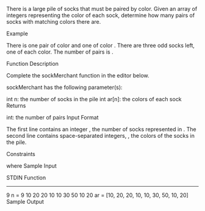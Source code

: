 There is a large pile of socks that must be paired by color. Given an array of integers representing the color of each sock, determine how many pairs of socks with matching colors there are.

Example


There is one pair of color  and one of color . There are three odd socks left, one of each color. The number of pairs is .

Function Description

Complete the sockMerchant function in the editor below.

sockMerchant has the following parameter(s):

int n: the number of socks in the pile
int ar[n]: the colors of each sock
Returns

int: the number of pairs
Input Format

The first line contains an integer , the number of socks represented in .
The second line contains  space-separated integers, , the colors of the socks in the pile.

Constraints

 where 
Sample Input

STDIN                       Function
-----                       --------
9                           n = 9
10 20 20 10 10 30 50 10 20  ar = [10, 20, 20, 10, 10, 30, 50, 10, 20]
Sample Output

